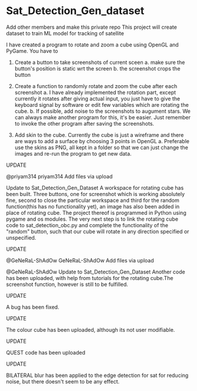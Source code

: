 # Sat_Detection_Gen_dataset
Add other members and make this private repo
This project will create dataset to train ML model for tracking of satellite

I have created a program to rotate and zoom a cube using OpenGL and PyGame. You have to
1. Create a button to take screenshots of current sceen
  a. make sure the button's position is static wrt the screen
  b. the screenshot crops the button
2. Create a function to randomly rotate and zoom the cube after each screenshot
  a. I have already implemented the rotation part, except currently it rotates after giving actual input, you just have to give the keyboard signal by software or edit few variables which are rotating the cube.
  b. If possible, add noise to the screenshots to augument stars. We can always make another program for this, it's be easier. Just remember to invoke the other program after saving the screenshots.

3. Add skin to the cube. Currently the cube is just a wireframe and there are ways to add a surface by choosing 3 points in OpenGL
  a. Preferable use the skins as PNG, all kept in a folder so that we can just change the images and re-run the program to get new data.

UPDATE


@priyam314
priyam314 Add files via upload

Update to Sat_Detection_Gen_Dataset
A workspace for rotating cube has been built. Three buttons, one for screenshot which is working absolutely fine, second to close the particular workspace and third for the random function(this has no functionality yet), an image has also been added in place of rotating cube. 
The project thereof is programmed in Python using pygame and os modules.
The very next step is to link the rotating cube code to sat_detection_obc.py and complete the functionality of the "random" button, such that our cube will rotate in any direction specified or unspecified.

UPDATE



@GeNeRaL-ShAdOw
GeNeRaL-ShAdOw Add files via upload

@GeNeRaL-ShAdOw
Update to Sat_Detection_Gen_Dataset
Another code has been uploaded, with help from tutorials for the rotating cube.The screenshot function, however is still to be fulfilled.

UPDATE

A bug has been fixed.

UPDATE

The colour cube has been uploaded, although its not user modifiable.

UPDATE 

QUEST code has been uploaded 

UPDATE

BILATERAL blur has been applied to the edge detection for sat for reducing noise, but there doesn't seem to be any effect.
